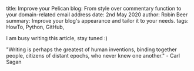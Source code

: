 title: Improve your Pelican blog: From style over commentary function to your domain-related email address
date:  2nd May 2020
author: Robin Beer
summary: Improve your blog's appearance and tailor it to your needs.
tags: HowTo, Python, GitHub,

I am busy writing this article, stay tuned :)

"Writing is perhaps the greatest of human inventions, binding together people, citizens of distant epochs, who never knew one another." - Carl Sagan

<!-- ## Style

 - "textwidth"
 - link colors
 - pelican style

## Commentary Section powered by disqus

## professional domain-related email address
 -->
